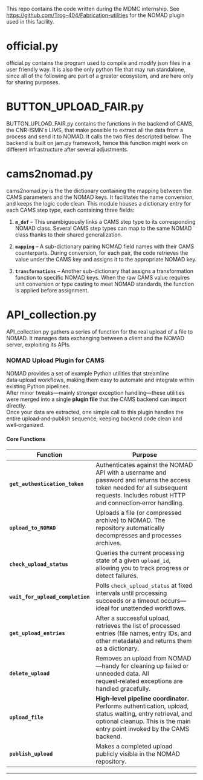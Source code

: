 This repo contains the code written during the MDMC internship.
See https://github.com/Trog-404/Fabrication-utilities for the NOMAD plugin used in this facility.


# official.py

official.py contains the program used to compile and modify json files in a user friendly way.
It is also the only python file that may run standalone, since all of the following are part of a greater ecosystem, and are here only for sharing purposes.

# BUTTON_UPLOAD_FAIR.py

BUTTON_UPLOAD_FAIR.py contains the functions in the backend of CAMS, the CNR-ISMN's LIMS, that make possible to extract all the data from a process and send it to NOMAD. It calls the two files descripted below.
The backend is built on jam.py framework, hence this function might work on different infrastructure after several adjustments.

# cams2nomad.py

cams2nomad.py is the the dictionary containing the mapping between the CAMS parameters and the NOMAD keys. It facilitates the name conversion, and keeps the logic code clean.
This module houses a dictionary entry for each CAMS step type, each containing three fields:

1. **`m_def`** – This unambiguously links a CAMS step type to its corresponding NOMAD class. Several CAMS step types can map to the same NOMAD class thanks to their shared generalization.

2. **`mapping`** – A sub-dictionary pairing NOMAD field names with their CAMS counterparts. During conversion, for each pair, the code retrieves the value under the CAMS key and assigns it to the appropriate NOMAD key.

3. **`transformations`** – Another sub-dictionary that assigns a transformation function to specific NOMAD keys. When the raw CAMS value requires unit conversion or type casting to meet NOMAD standards, the function is applied before assignment.

# API_collection.py

API_collection.py gathers a series of function for the real upload of a file to NOMAD. It manages data exchanging between a client and the NOMAD server, exploiting its APIs.

### NOMAD Upload Plugin for CAMS

NOMAD provides a set of example Python utilities that streamline data‑upload workflows, making them easy to automate and integrate within existing Python pipelines.  
After minor tweaks—mainly stronger exception handling—these utilities were merged into a single **plugin file** that the CAMS backend can import directly.  
Once your data are extracted, one simple call to this plugin handles the entire upload‑and‑publish sequence, keeping backend code clean and well‑organized.



#### Core Functions

| Function | Purpose |
|----------|---------|
| **`get_authentication_token`** | Authenticates against the NOMAD API with a username and password and returns the access token needed for all subsequent requests. Includes robust HTTP and connection‑error handling. |
| **`upload_to_NOMAD`** | Uploads a file (or compressed archive) to NOMAD. The repository automatically decompresses and processes archives. |
| **`check_upload_status`** | Queries the current processing state of a given `upload_id`, allowing you to track progress or detect failures. |
| **`wait_for_upload_completion`** | Polls `check_upload_status` at fixed intervals until processing succeeds or a timeout occurs—ideal for unattended workflows. |
| **`get_upload_entries`** | After a successful upload, retrieves the list of processed entries (file names, entry IDs, and other metadata) and returns them as a dictionary. |
| **`delete_upload`** | Removes an upload from NOMAD—handy for cleaning up failed or unneeded data. All request‑related exceptions are handled gracefully. |
| **`upload_file`** | **High‑level pipeline coordinator.** Performs authentication, upload, status waiting, entry retrieval, and optional cleanup. This is the main entry point invoked by the CAMS backend. |
| **`publish_upload`** | Makes a completed upload publicly visible in the NOMAD repository. |

---
